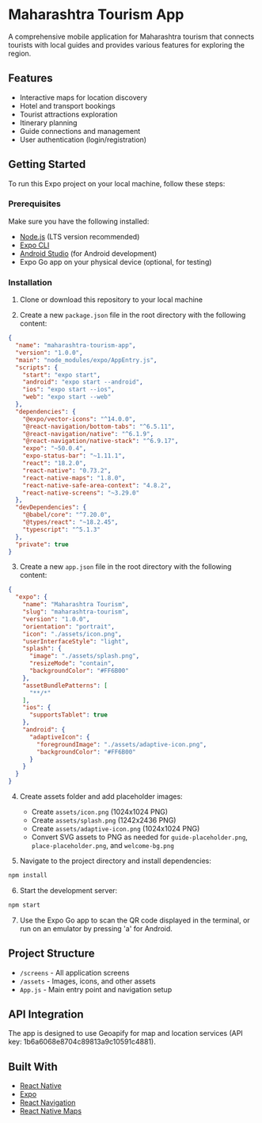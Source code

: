 # Maharashtra Tourism App

A comprehensive mobile application for Maharashtra tourism that connects tourists with local guides and provides various features for exploring the region.

## Features

- Interactive maps for location discovery
- Hotel and transport bookings
- Tourist attractions exploration
- Itinerary planning
- Guide connections and management
- User authentication (login/registration)

## Getting Started

To run this Expo project on your local machine, follow these steps:

### Prerequisites

Make sure you have the following installed:
- [Node.js](https://nodejs.org/) (LTS version recommended)
- [Expo CLI](https://docs.expo.dev/get-started/installation/)
- [Android Studio](https://developer.android.com/studio) (for Android development)
- Expo Go app on your physical device (optional, for testing)

### Installation

1. Clone or download this repository to your local machine

2. Create a new `package.json` file in the root directory with the following content:
```json
{
  "name": "maharashtra-tourism-app",
  "version": "1.0.0",
  "main": "node_modules/expo/AppEntry.js",
  "scripts": {
    "start": "expo start",
    "android": "expo start --android",
    "ios": "expo start --ios",
    "web": "expo start --web"
  },
  "dependencies": {
    "@expo/vector-icons": "^14.0.0",
    "@react-navigation/bottom-tabs": "^6.5.11",
    "@react-navigation/native": "^6.1.9",
    "@react-navigation/native-stack": "^6.9.17",
    "expo": "~50.0.4",
    "expo-status-bar": "~1.11.1",
    "react": "18.2.0",
    "react-native": "0.73.2",
    "react-native-maps": "1.8.0",
    "react-native-safe-area-context": "4.8.2",
    "react-native-screens": "~3.29.0"
  },
  "devDependencies": {
    "@babel/core": "^7.20.0",
    "@types/react": "~18.2.45",
    "typescript": "^5.1.3"
  },
  "private": true
}
```

3. Create a new `app.json` file in the root directory with the following content:
```json
{
  "expo": {
    "name": "Maharashtra Tourism",
    "slug": "maharashtra-tourism",
    "version": "1.0.0",
    "orientation": "portrait",
    "icon": "./assets/icon.png",
    "userInterfaceStyle": "light",
    "splash": {
      "image": "./assets/splash.png",
      "resizeMode": "contain",
      "backgroundColor": "#FF6B00"
    },
    "assetBundlePatterns": [
      "**/*"
    ],
    "ios": {
      "supportsTablet": true
    },
    "android": {
      "adaptiveIcon": {
        "foregroundImage": "./assets/adaptive-icon.png",
        "backgroundColor": "#FF6B00"
      }
    }
  }
}
```

4. Create assets folder and add placeholder images:
   - Create `assets/icon.png` (1024x1024 PNG)
   - Create `assets/splash.png` (1242x2436 PNG)
   - Create `assets/adaptive-icon.png` (1024x1024 PNG)
   - Convert SVG assets to PNG as needed for `guide-placeholder.png`, `place-placeholder.png`, and `welcome-bg.png`

5. Navigate to the project directory and install dependencies:
```bash
npm install
```

6. Start the development server:
```bash
npm start
```

7. Use the Expo Go app to scan the QR code displayed in the terminal, or run on an emulator by pressing 'a' for Android.

## Project Structure

- `/screens` - All application screens
- `/assets` - Images, icons, and other assets
- `App.js` - Main entry point and navigation setup

## API Integration

The app is designed to use Geoapify for map and location services (API key: 1b6a6068e8704c89813a9c10591c4881).

## Built With

- [React Native](https://reactnative.dev/)
- [Expo](https://expo.dev/)
- [React Navigation](https://reactnavigation.org/)
- [React Native Maps](https://github.com/react-native-maps/react-native-maps)